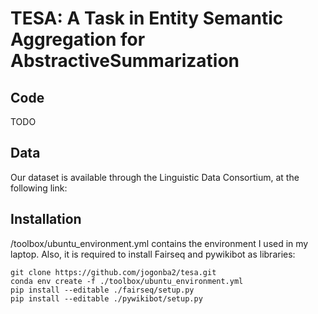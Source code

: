 # TESA: A Task in Entity Semantic Aggregation for AbstractiveSummarization

## Code

TODO

## Data

Our dataset is available through the Linguistic Data Consortium, at the following link:

## Installation

/toolbox/ubuntu_environment.yml contains the environment I used in my laptop. Also, it is required to install Fairseq and pywikibot as libraries:

```console
git clone https://github.com/jogonba2/tesa.git
conda env create -f ./toolbox/ubuntu_environment.yml
pip install --editable ./fairseq/setup.py
pip install --editable ./pywikibot/setup.py
```
